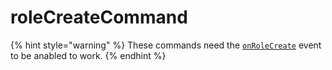 # roleCreateCommand

{% hint style="warning" %}
These commands need the [`onRoleCreate`](../guides/client-events.md) event to be anabled to work.
{% endhint %}

